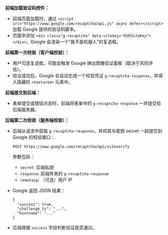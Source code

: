 **前端加载验证码控件：**

- 前端页面加载时，通过 `<script src="https://www.google.com/recaptcha/api.js" async defer></script>` 加载 Google 提供的验证码脚本。
- 页面中添加 `<div class="g-recaptcha" data-sitekey="你的SiteKey"></div>`，Google 会渲染一个“我不是机器人”的复选框。

**前端第一次校验（客户端校验）：**

- 用户勾选复选框，可能会触发 Google 弹出图像验证面板（取决于风险评估）。
- 验证成功后，Google 会自动生成一个校验凭证 `g-recaptcha-response`，并填入隐藏的 `<textarea>` 元素中。

**前端提交到后端：**

- 表单提交或按钮点击时，前端将表单中的 `g-recaptcha-response` 一并提交给后端服务器。

**后端第二次校验（服务端校验）：**

- 后端从请求中获取 `g-recaptcha-response`，并将其与密钥 secret 一起提交到 Google 的校验接口：

  ```
  POST https://www.google.com/recaptcha/api/siteverify
  ```

  参数包括：

  - `secret`: 后端私钥
  - `response`: 前端传来的 `g-recaptcha-response`
  - `remoteip`: （可选）用户 IP

- Google 返回 JSON 结果：

  ```
  {
    "success": true,
    "challenge_ts": "...",
    "hostname": "..."
  }
  ```

- 后端根据 `success` 字段判断验证是否通过。